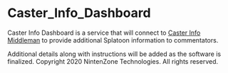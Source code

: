 # Caster_Info_Dashboard
Caster Info Dashboard is a service that will connect to [Caster Info Middleman](https://github.com/NintenZone/Caster_Info_Middleman) to provide additional Splatoon information to commentators.

Additional details along with instructions will be added as the software is finalized.
Copyright 2020 NintenZone Technologies. All rights reserved.
